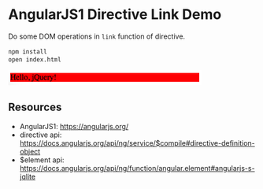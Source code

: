 AngularJS1 Directive Link Demo
==============================

Do some DOM operations in `link` function of directive.

```
npm install
open index.html
```

![demo](./images/demo.jpg)

Resources
---------

- AngularJS1: <https://angularjs.org/>
- directive api: <https://docs.angularjs.org/api/ng/service/$compile#directive-definition-object>
- $element api: <https://docs.angularjs.org/api/ng/function/angular.element#angularjs-s-jqlite>